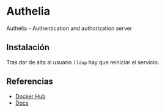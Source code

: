 # Authelia

Authelia - Authentication and authorization server

## Instalación

Tras dar de alta al usuario `lldap` hay que reiniciar el servicio.

## Referencias
- [Docker Hub](https://hub.docker.com/r/authelia/authelia)
- [Docs](https://www.authelia.com/)
